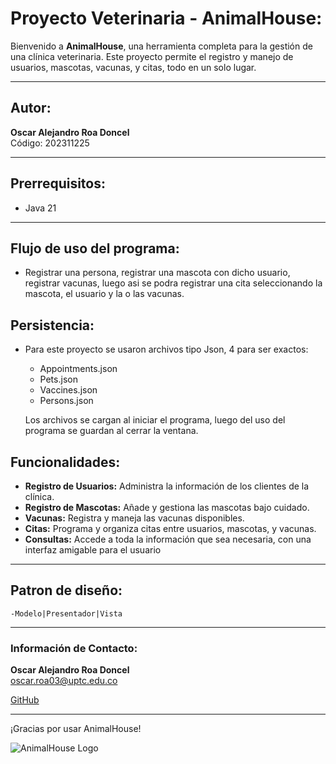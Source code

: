 # Proyecto Veterinaria - AnimalHouse:

Bienvenido a **AnimalHouse**, una herramienta completa para la gestión de una clínica veterinaria. Este proyecto permite el registro y manejo de usuarios, mascotas, vacunas, y citas, todo en un solo lugar.

---

## Autor:

**Oscar Alejandro Roa Doncel**  
Código: 202311225

---

## Prerrequisitos:

- Java 21

---

## Flujo de uso del programa:

- Registrar una persona, registrar una mascota con dicho usuario, registrar vacunas, luego asi se podra registrar una cita seleccionando la mascota, el usuario y la o las vacunas.

## Persistencia:

- Para este proyecto se usaron archivos tipo Json, 4 para ser exactos:

  - Appointments.json
  - Pets.json
  - Vaccines.json
  - Persons.json

  Los archivos se cargan al iniciar el programa, luego del uso del programa se guardan al cerrar la ventana.

## Funcionalidades:

- **Registro de Usuarios:** Administra la información de los clientes de la clínica.
- **Registro de Mascotas:** Añade y gestiona las mascotas bajo cuidado.
- **Vacunas:** Registra y maneja las vacunas disponibles.
- **Citas:** Programa y organiza citas entre usuarios, mascotas, y vacunas.
- **Consultas:** Accede a toda la información que sea necesaria, con una interfaz amigable para el usuario

---

## Patron de diseño:

    -Modelo|Presentador|Vista

---

### Información de Contacto:

**Oscar Alejandro Roa Doncel**  
oscar.roa03@uptc.edu.co

[GitHub](https://github.com/OscarRoa34)

---

¡Gracias por usar AnimalHouse!

![AnimalHouse Logo](https://static.vecteezy.com/system/resources/previews/022/894/105/non_2x/veterinary-clinic-logo-illustration-vector.jpg)
